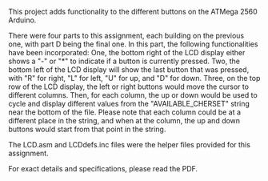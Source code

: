 This project adds functionality to the different buttons on the ATMega 2560 Arduino.

There were four parts to this assignment, each building on the previous one, with part D being the final one. In this part, the following functionalities have been incorporated:
One, the bottom right of the LCD display either shows a "-" or "*" to indicate if a button is currently pressed.
Two, the bottom left of the LCD display will show the last button that was pressed, with "R" for right, "L" for left, "U" for up, and "D" for down.
Three, on the top row of the LCD display, the left or right buttons would move the cursor to different columns. Then, for each column, the up or down would be used to cycle and display different values from the "AVAILABLE_CHERSET" string near the bottom of the file. 
Please note that each column could be at a different place in the string, and when at the column, the up and down buttons would start from that point in the string.

The LCD.asm and LCDdefs.inc files were the helper files provided for this assignment.

For exact details and specifications, please read the PDF.
